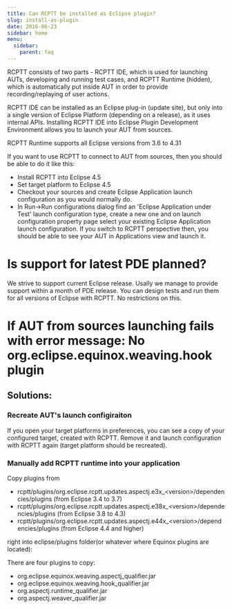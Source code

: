 ```yaml
---
title: Can RCPTT be installed as Eclipse plugin?
slug: install-as-plugin
date: 2016-06-23
sidebar: home
menu:
  sidebar:
    parent: faq
---
```


RCPTT consists of two parts - RCPTT IDE, which is used for launching AUTs, developing and running test cases, 
and RCPTT Runtime (hidden), which is automatically put inside AUT in order to provide recording/replaying of user actions.

RCPTT IDE can be installed as an Eclipse plug-in (update site), but only into a single version of Eclipse Platform (depending on a release), as it uses internal APIs.
Installing RCPTT IDE into Eclipse Plugin Development Environment allows you to launch your AUT from sources.

RCPTT Runtime supports all Eclipse versions from 3.6 to 4.31

If you want to use RCPTT to connect to AUT from sources, then you should be able to do it like this:


- Install RCPTT into Eclipse 4.5
- Set target platform to Eclipse 4.5
- Checkout your sources and create Eclipse Application launch configuration as you would normally do.
- In Run->Run configurations dialog find an 'Eclipse Application under Test' launch configuration type, create a new one and on launch configuration property page select your existing Eclipse Application launch configuration.
If you switch to RCPTT perspective then, you should be able to see your AUT in Applications view and launch it.


# Is support for latest PDE planned?</h3>
We strive to support current Eclipse release. Usally we manage to provide support within a month of PDE release. You can design tests and run them for all versions of Eclipse with RCPTT. No restrictions on this.

# If AUT from sources launching fails with error message: No org.eclipse.equinox.weaving.hook plugin</h3>
## Solutions:
### Recreate AUT's launch configiraiton
If you open your target platforms in preferences, you can see a copy of your configured target, created with RCPTT. 
Remove it and launch configuration with RCPTT again (target platform should be recreated).
### Manually add RCPTT runtime into your application
Copy plugins from 

- rcptt/plugins/org.eclipse.rcptt.updates.aspectj.e3x_&lt;version>/dependencies/plugins (from Eclipse 3.4 to 3.7)
- rcptt/plugins/org.eclipse.rcptt.updates.aspectj.e38x_&lt;version>/dependencies/plugins (from Eclipse 3.8 to 4.3)
- rcptt/plugins/org.eclipse.rcptt.updates.aspectj.e44x_&lt;version>/dependencies/plugins (from Eclipse 4.4 and higher)

right into eclipse/plugins folder(or whatever where Equinox plugins are located):


There are four plugins to copy:
- org.eclipse.equinox.weaving.aspectj_qualifier.jar
- org.eclipse.equinox.weaving.hook_qualifier.jar
- org.aspectj.runtime_qualifier.jar
- org.aspectj.weaver_qualifier.jar
